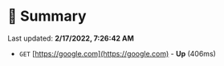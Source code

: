 # 📖 Summary
Last updated: **2/17/2022, 7:26:42 AM**

- `GET` [https://google.com](https://google.com) - **Up** (406ms)
